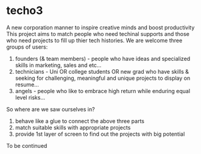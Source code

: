 # techo3
A new corporation manner to inspire creative minds and boost productivity
This project aims to match people who need techinal supports and those who need projects to fill up thier tech histories. 
We are welcome three groups of users:
1. founders (& team members) - people who have ideas and specialized skills in marketing, sales and etc...
2. technicians - Uni OR college students OR new grad who have skills & seeking for challenging, meaningful and unique projects to display on resume...
3. angels - people who like to embrace high return while enduring equal level risks...

So where are we saw ourselves in?
1. behave like a glue to connect the above three parts
2. match suitable skills with appropriate projects
3. provide 1st layer of screen to find out the projects with big potential 

To be continued
